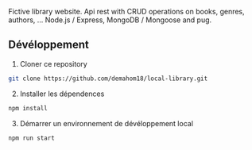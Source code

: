 Fictive library website. Api rest with CRUD operations on books, genres, authors, ... Node.js / Express, MongoDB / Mongoose and pug.

## Dévéloppement

1. Cloner ce repository

```bash
git clone https://github.com/demahom18/local-library.git
```

2. Installer les dépendences

```bash
npm install
```

3. Démarrer un environnement de dévéloppement local

```bash
npm run start
```
